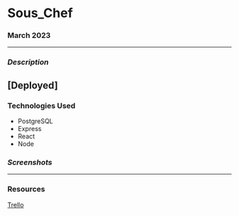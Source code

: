 # Sous_Chef
### March 2023
***

### ***Description***


## [Deployed]

### Technologies Used
* PostgreSQL
* Express
* React
* Node

### ***Screenshots***

***


### Resources 
[Trello](https://trello.com/b/SSZevE57/sous-chef)

